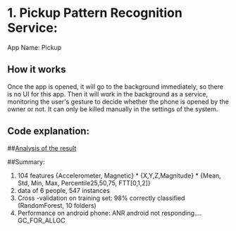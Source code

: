 # 1. Pickup Pattern Recognition Service:
App Name: Pickup

## How it works
Once the app is opened, it will go to the background immediately, so there is no UI for this app.
Then it will work in the background as a service, monitoring the user's gesture to decide whether the phone is opened by the owner or not. It can only be killed manually in the settings of the system.

## Code explanation:


##[Analysis of the result](https://www.dropbox.com/s/bnvwc62nh7kt24q/Pickup.pptx?dl=0)


##Summary:
 
1. 104 features
{Accelerometer, Magnetic} * {X,Y,Z,Magnitude} * {Mean, Std, Min, Max, Percentile25,50,75, FTT[0,1,2]}
2. data of 6 people, 547 instances
3. Cross -validation on training set: 98% correctly classified (RandomForest, 10 folders)
4. Performance on android phone: ANR android not responding....  GC_FOR_ALLOC 
 
